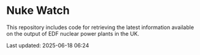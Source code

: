 # Nuke Watch

This repository includes code for retrieving the latest information available on the output of EDF nuclear power plants in the UK.

Last updated: 2025-06-18 06:24